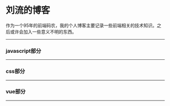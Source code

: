 # 刘流的博客
作为一个95年的前端码农，我的个人博客主要记录一些前端相关的技术知识。之后或许会加入一些意义不明的东西。
***
### javascript部分
***
### css部分
***
### vue部分
***
